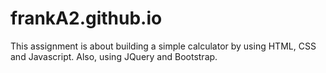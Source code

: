 # frankA2.github.io
This assignment is about building a simple calculator by using HTML, CSS and Javascript. Also, using JQuery and Bootstrap.
